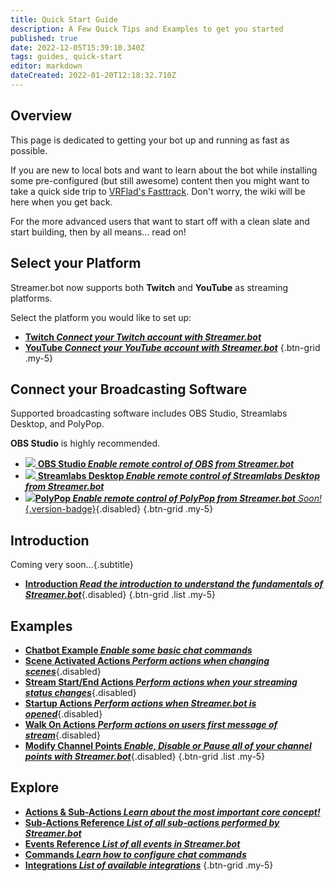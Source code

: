 ```yaml
---
title: Quick Start Guide
description: A Few Quick Tips and Examples to get you started
published: true
date: 2022-12-05T15:39:10.340Z
tags: guides, quick-start
editor: markdown
dateCreated: 2022-01-20T12:18:32.710Z
---
```


## Overview
This page is dedicated to getting your bot up and running as fast as possible. 

If you are new to local bots and want to learn about the bot while installing some pre-configured (but still awesome) content then you might want to take a quick side trip to [VRFlad's Fasttrack](https://vrflad.com/fasttrack). Don't worry, the wiki will be here when you get back.

For the more advanced users that want to start off with a clean slate and start building, then by all means... read on!

## Select your Platform
Streamer.bot now supports both **Twitch** and **YouTube** as streaming platforms.

Select the platform you would like to set up:

- [<i class="mdi mdi-twitch text--twitch"></i> **Twitch *Connect your Twitch account with Streamer.bot***](/Quick-Start/Twitch)
- [<i class="mdi mdi-youtube text--youtube"></i> **YouTube *Connect your YouTube account with Streamer.bot***](/Quick-Start/YouTube)
{.btn-grid .my-5}


## Connect your Broadcasting Software
Supported broadcasting software includes OBS Studio, Streamlabs Desktop, and PolyPop.

**OBS Studio** is highly recommended.

- [<img src="https://streamer.bot/img/integrations/obs.svg" /> **OBS Studio *Enable remote control of OBS from Streamer.bot***](/Quick-Start/OBS)
- [<img src="https://streamer.bot/img/integrations/streamlabs.png" /> **Streamlabs Desktop *Enable remote control of Streamlabs Desktop from Streamer.bot***](/Quick-Start/Streamlabs-Desktop)
- [<img src="https://streamer.bot/img/integrations/polypop.png"/>**PolyPop *Enable remote control of PolyPop from Streamer.bot*** *Soon!*{.version-badge}](/Quick-Start/PolyPop){.disabled}
{.btn-grid .my-5}

## Introduction
Coming very soon...{.subtitle}
- [<i class="mdi mdi-swap-horizontal-variant"></i> **Introduction *Read the introduction to understand the fundamentals of Streamer.bot***](/Quick-Start/Examples/Introduction){.disabled}
{.btn-grid .list .my-5}

## Examples
 - [<i class="mdi mdi-chat"></i> **Chatbot Example *Enable some basic chat commands***](/Quick-Start/Commands)
- [<i class="mdi mdi-camera"></i> **Scene Activated Actions *Perform actions when changing scenes***](/Quick-Start/Examples/Scene-Change-Actions){.disabled}
- [<i class="mdi mdi-signal"></i> **Stream Start/End Actions *Perform actions when your streaming status changes***](/Quick-Start/Examples/Streaming-Actions){.disabled}
- [<i class="mdi mdi-rocket-launch"></i> **Startup Actions *Perform actions when Streamer.bot is opened***](/Quick-Start/Examples/Startup-Actions){.disabled}
- [<i class="mdi mdi-walk"></i> **Walk On Actions *Perform actions on users first message of stream***](/Quick-Start/Examples/Walkon-Actions){.disabled}
- [<i class="mdi mdi-adjust"></i> **Modify Channel Points *Enable, Disable or Pause all of your channel points with Streamer.bot***](/Quick-Start/Examples/Enable-Disable-Pause-Channel-Points){.disabled}
{.btn-grid .list .my-5}

## Explore
- [<i class="mdi mdi-lightning-bolt primary--text"></i> **Actions &amp; Sub-Actions *Learn about the most important core concept!***](/Actions)
- [<i class="mdi mdi-lightning-bolt-outline primary--text"></i> **Sub-Actions Reference *List of all sub-actions performed by Streamer.bot***](/Sub-Actions)
- [<i class="mdi mdi-creation primary--text"></i> **Events Reference *List of all events in Streamer.bot***](/Events)
- [<i class="mdi mdi-comment primary--text"></i> **Commands *Learn how to configure chat commands***](/Commands)
- [<i class="mdi mdi-view-grid-plus primary--text"></i> **Integrations *List of available integrations***](/Integrations)
{.btn-grid .my-5}
